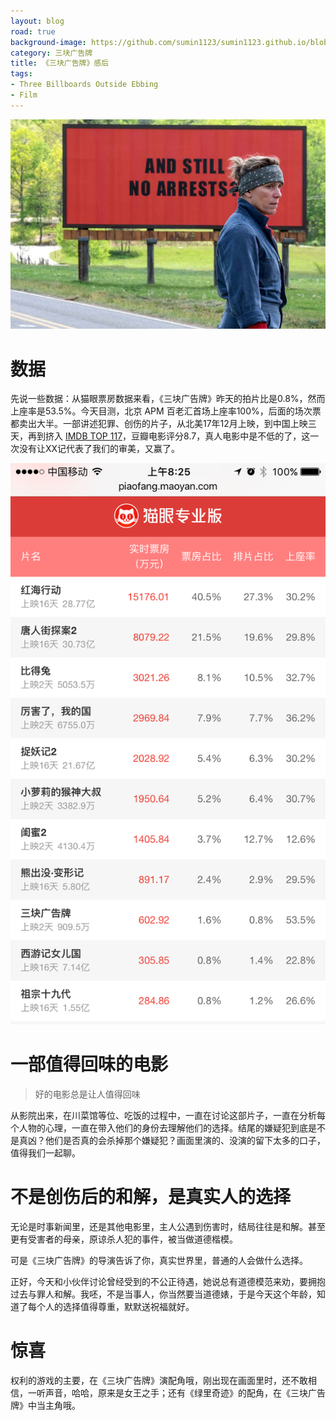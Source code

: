 ```yaml
---
layout: blog
road: true
background-image: https://github.com/sumin1123/sumin1123.github.io/blob/master/style/images/PicTB180304.jpg?raw=true
category: 三块广告牌
title: 《三块广告牌》感后
tags:
- Three Billboards Outside Ebbing
- Film
---
```


![](https://github.com/sumin1123/sumin1123.github.io/blob/master/style/images/PicTB180304.jpg?raw=true)

# 数据

先说一些数据：从猫眼票房数据来看，《三块广告牌》昨天的拍片比是0.8%，然而上座率是53.5%。今天目测，北京 APM 百老汇首场上座率100%，后面的场次票都卖出大半。一部讲述犯罪、创伤的片子，从北美17年12月上映，到中国上映三天，再到挤入 [IMDB TOP 117](http://www.imdb.com/title/tt5027774/)，豆瓣电影评分8.7，真人电影中是不低的了，这一次没有让XX记代表了我们的审美，又赢了。

![](https://github.com/sumin1123/sumin1123.github.io/blob/master/style/images/PicMaoYan180304.jpg?raw=true)

# 一部值得回味的电影

> 好的电影总是让人值得回味

从影院出来，在川菜馆等位、吃饭的过程中，一直在讨论这部片子，一直在分析每个人物的心理，一直在带入他们的身份去理解他们的选择。结尾的嫌疑犯到底是不是真凶？他们是否真的会杀掉那个嫌疑犯？画面里演的、没演的留下太多的口子，值得我们一起聊。


# 不是创伤后的和解，是真实人的选择

无论是时事新闻里，还是其他电影里，主人公遇到伤害时，结局往往是和解。甚至更有受害者的母亲，原谅杀人犯的事件，被当做道德楷模。

可是《三块广告牌》的导演告诉了你，真实世界里，普通的人会做什么选择。

正好，今天和小伙伴讨论曾经受到的不公正待遇，她说总有道德模范来劝，要拥抱过去与罪人和解。我呸，不是当事人，你当然要当道德婊，于是今天这个年龄，知道了每个人的选择值得尊重，默默送祝福就好。

# 惊喜

权利的游戏的主要，在《三块广告牌》演配角哦，刚出现在画面里时，还不敢相信，一听声音，哈哈，原来是女王之手；还有《绿里奇迹》的配角，在《三块广告牌》中当主角哦。
